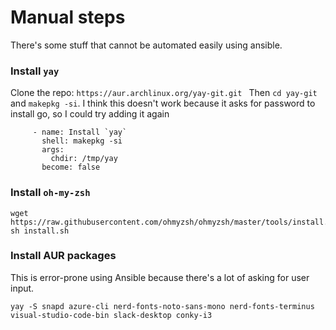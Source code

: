 # Manual steps

There's some stuff that cannot be automated easily using ansible.

### Install `yay`
Clone the repo: `https://aur.archlinux.org/yay-git.git `
Then `cd yay-git` and `makepkg -si`. I think this doesn't work because it asks for password to install go, so I could try adding it again

```
     - name: Install `yay`
       shell: makepkg -si
       args:
         chdir: /tmp/yay
       become: false
```

### Install `oh-my-zsh`
```
wget https://raw.githubusercontent.com/ohmyzsh/ohmyzsh/master/tools/install.sh
sh install.sh
```

### Install AUR packages
This is error-prone using Ansible because there's a lot of asking for user input.
```
yay -S snapd azure-cli nerd-fonts-noto-sans-mono nerd-fonts-terminus visual-studio-code-bin slack-desktop conky-i3
```
